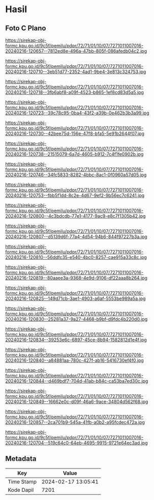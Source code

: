 # Hasil

## Foto C Plano

https://sirekap-obj-formc.kpu.go.id/9c5f/pemilu/pdpr/72/71/01/10/07/7271011007016-20240216-120657--7812ed8e-496a-47bb-805f-086afedb04c2.jpg

https://sirekap-obj-formc.kpu.go.id/9c5f/pemilu/pdpr/72/71/01/10/07/7271011007016-20240216-120710--3eb51d77-2352-4ad1-9be4-3e813c324753.jpg

https://sirekap-obj-formc.kpu.go.id/9c5f/pemilu/pdpr/72/71/01/10/07/7271011007016-20240216-120718--3fb6abf8-a09f-4523-b865-1ef8cd83d5a5.jpg

https://sirekap-obj-formc.kpu.go.id/9c5f/pemilu/pdpr/72/71/01/10/07/7271011007016-20240216-120723--39c78c95-0ba4-43f2-a39b-0e462b3b3a99.jpg

https://sirekap-obj-formc.kpu.go.id/9c5f/pemilu/pdpr/72/71/01/10/07/7271011007016-20240216-120730--42bee75d-156e-47f8-bfa5-5e91b2644f07.jpg

https://sirekap-obj-formc.kpu.go.id/9c5f/pemilu/pdpr/72/71/01/10/07/7271011007016-20240216-120738--21515079-6a7d-4605-b912-7c4f1fe0902b.jpg

https://sirekap-obj-formc.kpu.go.id/9c5f/pemilu/pdpr/72/71/01/10/07/7271011007016-20240216-120746--34fc5833-8282-4bbc-8ac1-0f0960a57d05.jpg

https://sirekap-obj-formc.kpu.go.id/9c5f/pemilu/pdpr/72/71/01/10/07/7271011007016-20240216-120753--fbb5f1dd-8c2e-4d67-9ef2-9b56ec7c6241.jpg

https://sirekap-obj-formc.kpu.go.id/9c5f/pemilu/pdpr/72/71/01/10/07/7271011007016-20240216-120800--4c3bdcdb-77e1-4177-9ac9-e8c7f1305b42.jpg

https://sirekap-obj-formc.kpu.go.id/9c5f/pemilu/pdpr/72/71/01/10/07/7271011007016-20240216-120807--d5139d6f-77a4-4d54-94b6-844f97227b3a.jpg

https://sirekap-obj-formc.kpu.go.id/9c5f/pemilu/pdpr/72/71/01/10/07/7271011007016-20240216-120810--56ddfc35-e540-4bc0-8257-cae915a33c8c.jpg

https://sirekap-obj-formc.kpu.go.id/9c5f/pemilu/pdpr/72/71/01/10/07/7271011007016-20240216-120819--80aaee3a-9368-4e9d-9106-df22aaa8b264.jpg

https://sirekap-obj-formc.kpu.go.id/9c5f/pemilu/pdpr/72/71/01/10/07/7271011007016-20240216-120825--149d71cb-3ae1-4903-a6af-5553be989a5a.jpg

https://sirekap-obj-formc.kpu.go.id/9c5f/pemilu/pdpr/72/71/01/10/07/7271011007016-20240216-120830--25281a37-9a27-4468-b9bf-d9fdc4b220d0.jpg

https://sirekap-obj-formc.kpu.go.id/9c5f/pemilu/pdpr/72/71/01/10/07/7271011007016-20240216-120834--39253e6c-6897-45ce-8b94-1582812d1e4f.jpg

https://sirekap-obj-formc.kpu.go.id/9c5f/pemilu/pdpr/72/71/01/10/07/7271011007016-20240216-120840--a84881aa-780c-427f-ab16-5416730ef4f0.jpg

https://sirekap-obj-formc.kpu.go.id/9c5f/pemilu/pdpr/72/71/01/10/07/7271011007016-20240216-120844--d469bdf7-704d-41ab-b84c-ca53ba7ed30c.jpg

https://sirekap-obj-formc.kpu.go.id/9c5f/pemilu/pdpr/72/71/01/10/07/7271011007016-20240216-120849--16662e0c-d09f-46a6-9ace-34804d562f68.jpg

https://sirekap-obj-formc.kpu.go.id/9c5f/pemilu/pdpr/72/71/01/10/07/7271011007016-20240216-120857--2ca701b9-545a-41fb-a0b2-a95fcdec472a.jpg

https://sirekap-obj-formc.kpu.go.id/9c5f/pemilu/pdpr/72/71/01/10/07/7271011007016-20240216-120704--519c64c0-64eb-4695-9915-9721e64ec3ad.jpg


## Metadata

| Key        | Value               |
| ---------- | ------------------- |
| Time Stamp | 2024-02-17 13:05:41 |
| Kode Dapil | 7201                |



